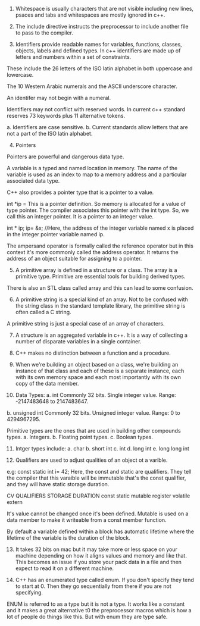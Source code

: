1. Whitespace is usually characters that are not visible including new lines, psaces and tabs and whitespaces are mostly ignored in c++.

2. The include directive instructs the preprocessor to include another file to pass to the compiler.

3. Identifiers provide readable names for   variables, functions, classes, objects, labels and defined types.
In c++ identifiers are made up of letters and numbers within a set of constraints.

These include the 26 letters of the ISO latin alphabet in both uppercase and lowercase.

The 10 Western Arabic numerals and the ASCII underscore character.

An identifer may not begin with a numeral.

Identifiers may not conflict with reserved words. In current c++ standard reserves 73 keywords plus 11 alternative tokens.

a. Identifiers are case sensitive.
b. Current standards allow letters that are not a part of the ISO latin alphabet.

4. Pointers

Pointers are powerful and dangerous data type.

A variable is a typed and named location in memory.
The name of the variable is used as an index to map to a memory address and a particular associated data type.

C++ also provides a pointer type that is a pointer to a value.

int *ip = This is a pointer definition.
So memory is allocated for a value of type pointer.
The compiler associates this pointer with the int type. So, we call this an integer pointer. It is a pointer to an integer value.

int * ip;
ip= &x;  //Here, the address of the integer variable named x is placed in the integer pointer variable named ip.

The ampersand operator is formally called the reference operator but in this context it's more commonly called the address operator. It returns the address of an object suitable for assigning to a pointer.

5. A primitive array is defined in a structure or a class. The array is a primitive type. Primitive are essential tools for building derived types.

There is also an STL class called array and this can lead to some confusion.

6. A primitive string is a special kind of an array. Not to be confused with the string class in the standard template library, the primitive string is often called a C string.

A primitive string is just a special case of an array of characters.

7. A structure is an aggregated variable in c++. 
It is a way of collecting a number of disparate variables in a single container.

8. C++ makes no distinction between a function and a procedure.

9. When we're building an object based on a class, we're building an instance of that class and each of these is a separate instance, each with its own memory space and each most importantly with its own copy of the data member.

10. Data Types:
a. int
Commonly 32 bits.
Single integer value.
Range: -2147483648 to 2147483647.

b. unsigned int
Commonly 32 bits.
Unsigned integer value.
Range: 0 to 4294967295.

Primitive types are the ones that are used in building other compounds types.
a. Integers.
b. Floating point types.
c. Boolean types.

11. Intger types include:
a. char
b. short int
c. int
d. long int
e. long long int

12. Qualifiers are used to adjust qualities of an object ot a varible.

e.g: const static int i= 42;
Here, the const and static are qualifiers. They tell the compiler that this varaible will be immutable that's the const qualifier, and they will have static storage duration.

CV QUALIFIERS         STORAGE DURATION
const                 static
mutable               register
volatile              extern

It's value cannot be changed once it's been defined. Mutable is used on a data member to make it writeable from a const member function.

By default a variable defined within a block has automatic lifetime where the lifetime of the variable is the duration of the block. 

13. It takes 32 bits on mac but it may take more or less space on your machine depending on how it aligns values and memory and like that.  This becomes an issue if you store your pack data in a file and then expect to read it on a different machine.

14. C++ has an enumerated type called enum. If you don't specify they tend to start at 0. Then they go sequentially from there if you are not specifying.

ENUM is referred to as a type but it is not a type. It works like a constant and it makes a great alternative t0 the preprocessor macros which is how a lot of people do things like this. But with enum they are type safe. 



